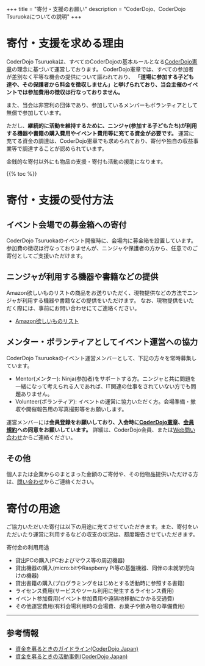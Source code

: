 +++
title = "寄付・支援のお願い"
description = "CoderDojo、CoderDojo Tsuruokaについての説明"
+++

<h1>寄付・支援を求める理由</h1>

CoderDojo Tsuruokaは、すべてのCoderDojoの基本ルールとなる[CoderDojo憲章](https://coderdojo.jp/charter)の理念に基づいて運営しております。
CoderDojo憲章では、すべての参加者が差別なく平等な機会の提供について謳われており、
**「道場に参加する子ども達や、その保護者から料金を徴収しません」と挙げられており、当会主催のイベントでは参加費用の徴収は行なっておりません。**

また、当会は非営利の団体であり、参加しているメンバーもボランティアとして無償で参加しています。

ただし、**継続的に活動を維持するために、ニンジャ(参加する子どもたち)が利用する機器や書籍の購入費用やイベント費用等に充てる資金が必要です。**
運営に充てる資金の調達は、CoderDojo憲章でも求められており、寄付や独自の収益事業等で調達することが認められています。

金銭的な寄付以外にも物品の支援・寄付も活動の援助になります。

{{% toc %}}

# 寄付・支援の受付方法

## イベント会場での募金箱への寄付

CoderDojo Tsuruokaのイベント開催時に、会場内に募金箱を設置しています。
参加費の徴収は行なっておりませんが、ニンジャや保護者の方から、任意でのご寄付としてご支援いただけます。


## ニンジャが利用する機器や書籍などの提供

Amazon欲しいものリストの商品をお送りいただく、現物提供などの方法でニンジャが利用する機器や書籍などの提供をいただけます。
なお、現物提供をいただく際には、事前にお問い合わせにてご連絡ください。

- [Amazon欲しいものリスト](https://www.amazon.jp/hz/wishlist/ls/1MZPMAIOVZXA1?ref_=wl_share)


## メンター・ボランティアとしてイベント運営への協力

CoderDojo Tsuruokaのイベント運営メンバーとして、下記の方々を常時募集しています。

- Mentor(メンター): Ninja(参加者)をサポートする方。ニンジャと共に問題を一緒になって考えられる人であれば、IT関連の仕事をされていない方でも問題ありません。
- Volunteer(ボランティア): イベントの運営に協力いただく方。会場準備・撤収や開催報告用の写真撮影等をお願いします。

運営メンバーには**会員登録をお願いしており、入会時に[CoderDojo憲章](https://coderdojo.jp/charter)、<a href="/agreement" target="_blank">会員規約</a>への同意をお願いしています。**
詳細は、CoderDojo会員、または[Web問い合わせ](/contact)からご連絡ください。

## その他

個人または企業からのまとまった金額のご寄付や、その他物品提供いただける方は、[問い合わせ](/contact)からご連絡ください。

# 寄付の用途

ご協力いただいた寄付は以下の用途に充てさせていただきます。また、寄付をいただいたり運営に利用するなどの収支の状況は、都度報告させていただきます。

寄付金の利用用途
- 貸出PCの購入(PCおよびマウス等の周辺機器)
- 貸出機器の購入(micro:bitやRaspberry Pi等の基盤機器、同伴の未就学児向けの機器)
- 貸出書籍の購入(プログラミングをはじめとする活動時に参照する書籍)
- ライセンス費用(サービスやツール利用に発生するライセンス費用)
- イベント参加費用(イベント参加費用や遠隔地移動にかかる交通費)
- その他運営費用(有料会場利用時の会場費、お菓子や飲み物の準備費用)


----

<h2>参考情報</h2>

 - [資金を募るときのガイドライン(CoderDojo Japan)](https://coderdojo.jp/docs/fundraising-guidelines)
 - [資金を募るときの活動事例(CoderDojo Japan)](https://coderdojo.jp/docs/fundraising-methods)
